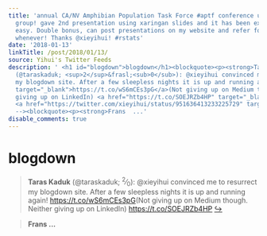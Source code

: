 ```yaml
---
title: 'annual CA/NV Amphibian Population Task Force #aptf conference underway, great
  group! gave 2nd presentation using xaringan slides and it has been excellent and
  easy. Double bonus, can post presentations on my website and refer folks to slides
  whenever! Thanks @xieyihui! #rstats'
date: '2018-01-13'
linkTitle: /post/2018/01/13/
source: Yihui's Twitter Feeds
description: ' <h1 id="blogdown">blogdown</h1><blockquote><p><strong>Taras Kaduk</strong>
  (@taraskaduk; <sup>2</sup>&frasl;<sub>0</sub>): @xieyihui convinced me to resurrect
  my blogdown site. After a few sleepless nights it is up and running again! <a href="https://t.co/wS6mCEs3pG"
  target="_blank">https://t.co/wS6mCEs3pG</a>(Not giving up on Medium though. Neither
  giving up on LinkedIn) <a href="https://t.co/SOEJRZb4HP" target="_blank">https://t.co/SOEJRZb4HP</a>
  <a href="https://twitter.com/xieyihui/status/951636413233225729" target="_blank">&#8618;</a></p></blockquote><!--
  --><blockquote><p><strong>Frans  ...'
disable_comments: true
---
```

 <h1 id="blogdown">blogdown</h1><blockquote><p><strong>Taras Kaduk</strong> (@taraskaduk; <sup>2</sup>&frasl;<sub>0</sub>): @xieyihui convinced me to resurrect my blogdown site. After a few sleepless nights it is up and running again! <a href="https://t.co/wS6mCEs3pG" target="_blank">https://t.co/wS6mCEs3pG</a>(Not giving up on Medium though. Neither giving up on LinkedIn) <a href="https://t.co/SOEJRZb4HP" target="_blank">https://t.co/SOEJRZb4HP</a> <a href="https://twitter.com/xieyihui/status/951636413233225729" target="_blank">&#8618;</a></p></blockquote><!-- --><blockquote><p><strong>Frans  ...